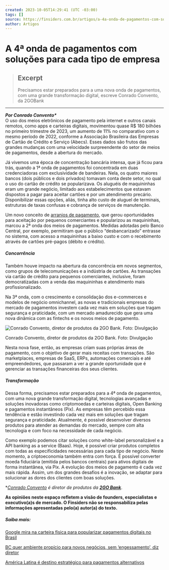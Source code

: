 ```yaml
---
created: 2023-10-05T14:29:41 (UTC -03:00)
tags: []
source: https://finsiders.com.br/artigos/a-4a-onda-de-pagamentos-com-solucoes-para-cada-tipo-de-empresa/?utm_campaign=digitips_0310_-_data_driven&utm_medium=email&utm_source=RD+Station
author: Artigos
---
```


# A 4ª onda de pagamentos com soluções para cada tipo de empresa

> ## Excerpt
> Precisamos estar preparados para a uma nova onda de pagamentos, com uma grande transformação digital, escreve Conrado Convento, da 2GOBank

---
_**Por Conrado Convento\***_  
O uso dos meios eletrônicos de pagamento pela internet e outros canais remotos, como apps e carteiras digitais, movimentou quase R$ 180 bilhões no primeiro trimestre de 2023, um aumento de 11% no comparativo com o mesmo período de 2022, conforme a Associação Brasileira das Empresas de Cartão de Crédito e Serviço (Abecs). Esses dados são frutos das grandes mudanças com uma velocidade surpreendente do setor de meios de pagamentos, desde a abertura do mercado.

Já vivemos uma época de concentração bancária intensa, que já ficou para trás, quando a 1ª onda de pagamentos foi concentrada em duas credenciadoras com exclusividade de bandeiras. Nela, os quatro maiores bancos (dois públicos e dois privados) tomavam conta deste setor, no qual o uso do cartão de crédito se popularizava. Os aluguéis de maquininhas eram um grande negócio, limitado aos estabelecimentos que estavam dispostos a pagar para aceitar cartões e por um atendimento precário. Disponibilizar essas opções, aliás, tinha alto custo de aluguel de terminais, estruturas de taxas confusas e cobrança de serviços de manutenção.

Um novo conceito de [arranjos de pagamento](https://finsiders.com.br/cenario-noticias/aos-10-anos-da-lei-das-ips-fintechs-ganham-fatia-de-mercado/), que gerou oportunidades para aceitação por pequenos comerciantes e popularizou as maquininhas, marcou a 2ª onda dos meios de pagamentos. Medidas adotadas pelo Banco Central, por exemplo, permitiram que o público “desbancarizado” entrasse no sistema, com acesso a maquininhas a baixo custo e com o recebimento através de cartões pré-pagos (débito e crédito).

##### **Concorrência**

Também houve impacto na abertura da concorrência em novos segmentos, como grupos de telecomunicações e a indústria de cartões. As transações via cartão de crédito para pequenos comerciantes, inclusive, foram democratizadas com a venda das maquininhas e atendimento mais profissionalizado.

Na 3ª onda, com o crescimento e consolidação dos e-commerces e modelos de negócio omnichannel, as novas e tradicionais empresas do mercado de pagamentos investem cada vez mais em soluções que tragam segurança e praticidade, com um mercado amadurecido que gera uma nova dinâmica com as fintechs e os novos meios de pagamento.

![Conrado Convento, diretor de produtos da 2GO Bank. Foto: Divulgação](https://finsiders.com.br/wp-content/uploads/2023/09/FOTO-CONRADO-edited.jpg)

Conrado Convento, diretor de produtos da 2GO Bank. Foto: Divulgação

Nesta nova fase, então, as empresas criam suas próprias áreas de pagamento, com o objetivo de gerar mais receitas com transações. São marketplaces, empresas de SaaS, ERPs, automações comerciais e até empreendedores, que passaram a ver a grande oportunidade que é gerenciar as transações financeiras dos seus clientes.

##### **Transformação**

Dessa forma, precisamos estar preparados para a 4ª onda de pagamentos, com uma nova grande transformação digital, tecnologias avançadas e soluções inovadoras como criptomoedas e carteiras digitais, Open Banking e pagamentos instantâneos (Pix). As empresas têm percebido essa tendência e estão investindo cada vez mais em soluções que tragam segurança e praticidade. Atualmente, é possível desenvolver diversos produtos para atender as demandas do mercado, sempre com alta tecnologia e com foco na necessidade de cada negócio.

Como exemplo podemos citar soluções como white-label personalizável e a API banking as a service (Baas). Hoje, é possível criar produtos completos com todas as especificidades necessárias para cada tipo de negócio. Neste momento, a criptoeconomia também entra com força. É possível converter moeda fiduciária (emitida pelos bancos centrais) para ativos digitais de forma instantânea, via Pix. A evolução dos meios de pagamento é cada vez mais rápida. Assim, um dos grandes desafios é a inovação, se adaptar para solucionar as dores dos clientes com boas soluções.

\*_[Conrado Convento](https://www.linkedin.com/in/conrado-vivi-convento-429a35138/?originalSubdomain=br) é diretor de produtos da **[2GO Bank](https://2gobank.com.br/en/)**_.

**As opiniões neste espaço refletem a visão de founders, especialistas e executivo(a)s de mercado. O Finsiders não se responsabiliza pelas informações apresentadas pelo(a) autor(a) do texto.**

##### **Saiba mais:**

[Google mira na carteira física para popularizar pagamentos digitais no Brasil](https://finsiders.com.br/negocios2/google-mira-na-carteira-fisica-para-popularizar-pagamentos-digitais-no-brasil/)

[BC quer ambiente propício para novos negócios, sem ‘engessamento’, diz diretor](https://finsiders.com.br/eventos/fintouch/bc-quer-ambiente-propicio-para-novos-negocios-sem-engessamento-diz-diretor/)

[América Latina é destino estratégico para pagamentos alternativos](https://finsiders.com.br/noticias/america-latina-e-destino-estrategico-para-pagamentos-alternativos/)
